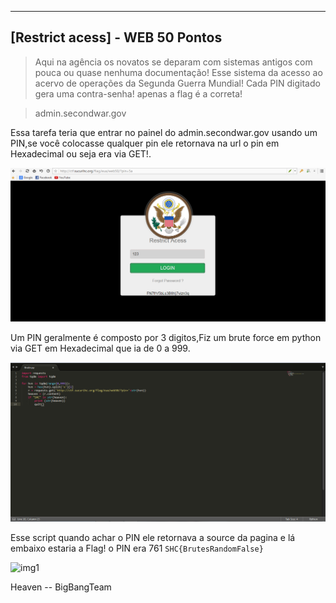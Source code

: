 ------------------------------------
[Restrict acess] - WEB 50 Pontos
------------------------------------

> Aqui na agência os novatos se deparam com sistemas antigos com pouca ou quase nenhuma documentação! Esse sistema da acesso ao acervo de operações da Segunda Guerra Mundial! Cada PIN digitado gera uma contra-senha! apenas a flag é a correta!

> admin.secondwar.gov

Essa tarefa teria que entrar no painel do admin.secondwar.gov usando um PIN,se você colocasse qualquer pin ele retornava na url o pin em Hexadecimal ou seja era via GET!.

![img1](Pin.png)

Um PIN geralmente é composto por 3 digitos,Fiz um brute force em python via GET em Hexadecimal que ia de 0 a 999.

![img1](Python.png)

Esse script quando achar o PIN ele retornava a source da pagina e lá embaixo estaria a Flag! o PIN era 761
``` SHC{BrutesRandomFalse} ```

![img1](Flag.png)

Heaven -- BigBangTeam
